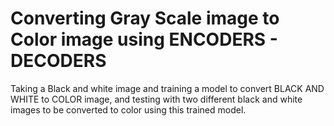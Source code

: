 
# Converting Gray Scale image to Color image using ENCODERS - DECODERS
Taking a Black and white image and training a model to convert BLACK AND WHITE to COLOR image, and testing with two different black and white images to be converted to color using this trained model.
